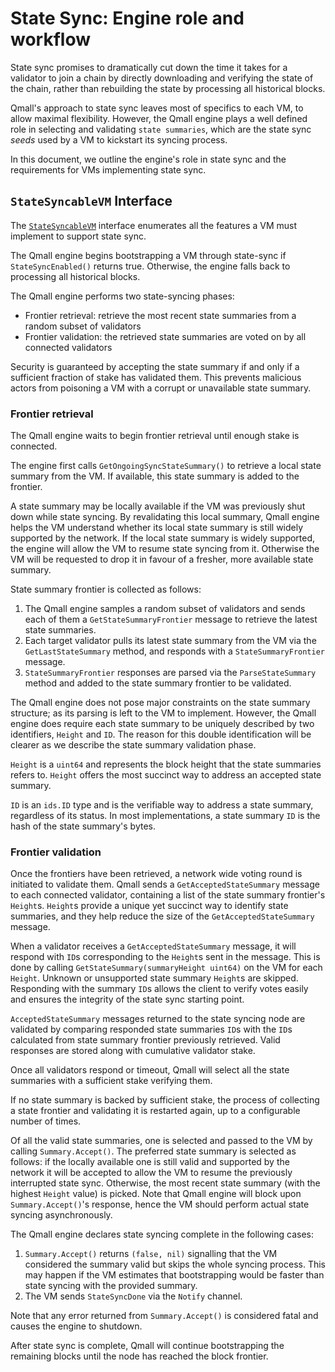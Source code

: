 # State Sync: Engine role and workflow

State sync promises to dramatically cut down the time it takes for a validator to join a chain by directly downloading and verifying the state of the chain, rather than rebuilding the state by processing all historical blocks.

Qmall's approach to state sync leaves most of specifics to each VM, to allow maximal flexibility. However, the Qmall engine plays a well defined role in selecting and validating `state summaries`, which are the state sync *seeds* used by a VM to kickstart its syncing process.

In this document, we outline the engine's role in state sync and the requirements for VMs implementing state sync.

## `StateSyncableVM` Interface

The [`StateSyncableVM`](./state_syncable_vm.go) interface enumerates all the features a VM must implement to support state sync.

The Qmall engine begins bootstrapping a VM through state-sync if `StateSyncEnabled()` returns true. Otherwise, the engine falls back to processing all historical blocks.

The Qmall engine performs two state-syncing phases:

- Frontier retrieval: retrieve the most recent state summaries from a random subset of validators
- Frontier validation: the retrieved state summaries are voted on by all connected validators

Security is guaranteed by accepting the state summary if and only if a sufficient fraction of stake has validated them. This prevents malicious actors from poisoning a VM with a corrupt or unavailable state summary.

### Frontier retrieval

The Qmall engine waits to begin frontier retrieval until enough stake is connected.

The engine first calls `GetOngoingSyncStateSummary()` to retrieve a local state summary from the VM. If available, this state summary is added to the frontier.

A state summary may be locally available if the VM was previously shut down while state syncing. By revalidating this local summary, Qmall engine helps the VM understand whether its local state summary is still widely supported by the network. If the local state summary is widely supported, the engine will allow the VM to resume state syncing from it. Otherwise the VM will be requested to drop it in favour of a fresher, more available state summary.

State summary frontier is collected as follows:

1. The Qmall engine samples a random subset of validators and sends each of them a `GetStateSummaryFrontier` message to retrieve the latest state summaries.
2. Each target validator pulls its latest state summary from the VM via the `GetLastStateSummary` method, and responds with a `StateSummaryFrontier` message.
3. `StateSummaryFrontier` responses are parsed via the `ParseStateSummary` method and added to the state summary frontier to be validated.

The Qmall engine does not pose major constraints on the state summary structure; as its parsing is left to the VM to implement. However, the Qmall engine does require each state summary to be uniquely described by two identifiers, `Height` and `ID`. The reason for this double identification will be clearer as we describe the state summary validation phase.

`Height` is a `uint64` and represents the block height that the state summaries refers to. `Height` offers the most succinct way to address an accepted state summary.

`ID` is an `ids.ID` type and is the verifiable way to address a state summary, regardless of its status. In most implementations, a state summary `ID` is the hash of the state summary's bytes.

### Frontier validation

Once the frontiers have been retrieved, a network wide voting round is initiated to validate them. Qmall sends a `GetAcceptedStateSummary` message to each connected validator, containing a list of the state summary frontier's `Height`s. `Height`s provide a unique yet succinct way to identify state summaries, and they help reduce the size of the  `GetAcceptedStateSummary` message.

When a validator receives a `GetAcceptedStateSummary` message, it will respond with `ID`s corresponding to the `Height`s sent in the message. This is done by calling `GetStateSummary(summaryHeight uint64)` on the VM for each `Height`. Unknown or unsupported state summary `Height`s are skipped. Responding with the summary `ID`s allows the client to verify votes easily and ensures the integrity of the state sync starting point.

`AcceptedStateSummary` messages returned to the state syncing node are validated by comparing responded state summaries `ID`s with the `ID`s calculated from state summary frontier previously retrieved. Valid responses are stored along with cumulative validator stake.

Once all validators respond or timeout, Qmall will select all the state summaries with a sufficient stake verifying them.

If no state summary is backed by sufficient stake, the process of collecting a state frontier and validating it is restarted again, up to a configurable number of times.

Of all the valid state summaries, one is selected and passed to the VM by calling `Summary.Accept()`. The preferred state summary is selected as follows: if the locally available one is still valid and supported by the network it will be accepted to allow the VM to resume the previously interrupted state sync. Otherwise, the most recent state summary (with the highest `Height` value) is picked. Note that Qmall engine will block upon `Summary.Accept()`'s response, hence the VM should perform actual state syncing asynchronously.

The Qmall engine declares state syncing complete in the following cases:

1. `Summary.Accept()` returns `(false, nil)` signalling that the VM considered the summary valid but skips the whole syncing process. This may happen if the VM estimates that bootstrapping would be faster than state syncing with the provided summary.
2. The VM sends `StateSyncDone` via the `Notify` channel.

Note that any error returned from `Summary.Accept()` is considered fatal and causes the engine to shutdown.

After state sync is complete, Qmall will continue bootstrapping the remaining blocks until the node has reached the block frontier.
